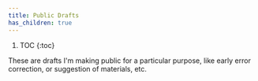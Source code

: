 ```yaml
---
title: Public Drafts
has_children: true
---
```


1. TOC
{:toc}

These are drafts I'm making public for a particular purpose, like early error correction, or suggestion of materials, etc.
